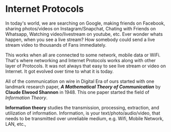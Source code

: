 # Internet Protocols

In today's world, we are searching on Google, making friends on Facebook, sharing photos/videos on Instagram/Snapchat, Chating with Friends on Whatsapp, Watching video/livestream on youtube, etc. Ever wonder whats happen, when you see a live stream? How somebody could send a live stream video to thousands of Fans immediately.

This works when all are connected to some network, mobile data or WiFi. That's where networking and Internet Protocols works along with other layer of Protocols. It was not always that easy to see live stream or video on Internet. It got evolved over time to what it is today.

All of the communication on wire in Digital Era of ours started with one landmark research paper, ***A Mathematical Theory of Communication*** by **Claude Elwood Shannon** in 1948. This one paper started the field of *Information Theory*. 

**Information theory** studies the transmission, processing, extraction, and utilization of information. Information, is your text/photo/audio/video, that needs to be transmitted over unreliable medium, e.g. Wifi, Mobile Network, LAN, etc., 
<!--stackedit_data:
eyJwcm9wZXJ0aWVzIjoiZXh0ZW5zaW9uczpcbiAgcHJlc2V0Oi
BnZm1cbiIsImhpc3RvcnkiOlsxMTI3OTkxMjUzLC03NTgxNjU0
MDAsLTE4OTE1MjM0NzEsMTc4MTYwOTIxOSw5NTUxMDUwNjAsMT
A1ODI0OTU2MSwxNTkxMTI1Njg4LC0xMTA0MzE0MTIwLC0xMTQy
OTExODA0LC02Njk0MTA0NDhdfQ==
-->